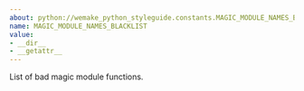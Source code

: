 ```yaml
---
about: python://wemake_python_styleguide.constants.MAGIC_MODULE_NAMES_BLACKLIST
name: MAGIC_MODULE_NAMES_BLACKLIST
value:
- __dir__
- __getattr__
---
```


List of bad magic module functions.